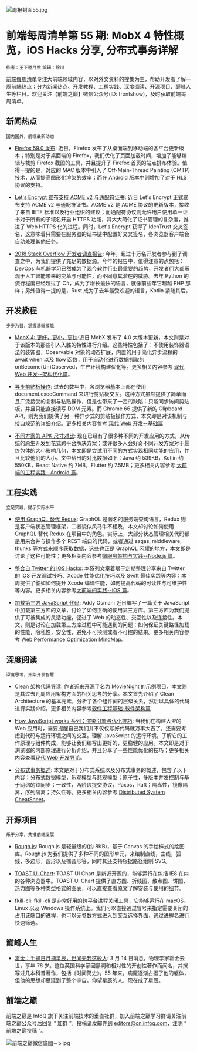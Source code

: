 ![周报封面55.jpg](http://upload-images.jianshu.io/upload_images/1647496-e1d5b6bb971ea4df.jpg?imageMogr2/auto-orient/strip%7CimageView2/2/w/1240)

# 前端每周清单第 55 期: MobX 4 特性概览，iOS Hacks 分享, 分布式事务详解

`作者：王下邀月熊` `编辑：徐川`

[前端每周清单](http://www.infoq.com/cn/FE-Weekly)专注大前端领域内容，以对外文资料的搜集为主，帮助开发者了解一周前端热点；分为新闻热点、开发教程、工程实践、深度阅读、开源项目、巅峰人生等栏目。欢迎关注【前端之巅】微信公众号(ID: frontshow)，及时获取前端每周清单。

## 新闻热点

`国内国外，前端最新动态`

- [Firefox 59.0 发布](https://www.mozilla.org/en-US/firefox/59.0/releasenotes/): 近日，Firefox 发布了从桌面端到移动端的各平台更新版本；特别是对于桌面端的 Firefox，我们优化了页面加载时间，增加了能够编辑与裁剪 Firefox 截图的工具，并且提升了 Firefox 首页的站点排布体验。值得一提的是，对应的 MAC 版本中引入了 Off-Main-Thread Painting (OMTP) 技术，从而提高图形化渲染的效率；而在 Android 版本中则增加了对于 HLS 协议的支持。

- [Let's Encrypt 宣布支持 ACME v2 与通配符证书](https://community.letsencrypt.org/t/acme-v2-and-wildcard-certificate-support-is-live/55579): 近日 Let's Encrypt 正式宣布支持 ACME v2 与通配符证书。ACME v2 是 ACME 协议的更新版本，接收了来自 IETF 标准以及行业组织的建议；而通配符协议则允许用户使用单一证书对于所有的子域名开启 HTTPS 功能，其大大简化了证书管理的复杂度，推进了 Web HTTPS 化的进程。同时，Let's Encrypt 获得了 IdenTrust 交叉签名，这意味着只需要在服务器的证书链中配置好交叉签名，各浏览器客户端会自动处理其他任务。

- [2018 Stack Overflow 开发者调查报告](https://insights.stackoverflow.com/survey/2018): 今年，超过十万名开发者参与到了调查之中，为我们提供了充足的数据源。今年的报告中，值得注意的点包括：DevOps 与机器学习已然成为了现今软件行业最重要的趋势，开发者们大都乐观于人工智能带来的变革与可能性，而不同意其潜在的威胁。去年 Python 的流行程度已经超过了 C#，成为了增长最快的语言，就像前些年它超越 PHP 那样；另外值得一提的是，Rust 成为了去年最受欢迎的语言，Kotlin 紧随其后。

## 开发教程

`步步为营，掌握基础技能`

- [MobX 4: 更好，更小，更快](https://parg.co/UzS):近日 MobX 发布了 4.0 大版本更新，本文则是对于该版本的那些引人入胜的特性进行介绍。这些特性包括了：不使用装饰器语法的装饰器，Observable 对象的动态扩展，内置的用于简化异步流程的 await when 以及 flow 函数，用于自动化进行数据抓取的 onBecome(Un)Observed，生产环境构建优化等。更多相关内容参考 [现代 Web 开发--架构优化篇](https://github.com/wx-chevalier/Web-Notes/tree/master/%E6%9E%B6%E6%9E%84%E4%BC%98%E5%8C%96)。

- [异步剪贴板操作](https://developers.google.com/web/updates/2018/03/clipboardapi): 过去的数年中，各浏览器基本上都在使用 document.execCommand 来进行剪贴板交互。这种方式虽然提供了简单而且广泛接受的复制与粘贴操作，但是也带来了一定的缺陷：只能同步访问剪贴板，并且只能直接读写 DOM 元素。而 Chrome 66 提供了新的 Clipboard API，则为我们提供了另一种异步式的剪贴板操作方式，本文即是对该机制与接口规范的详细介绍。更多相关内容参考 [现代 Web 开发--基础篇](https://github.com/wx-chevalier/Web-Notes/tree/master/%E5%9F%BA%E7%A1%80)

- [不同方案的 APK 尺寸对比](https://android.jlelse.eu/comparing-apk-sizes-a0eb37bb36f): 现在已经有了很多种不同的开发应用的方式，从传统的原生开发到花式跨平台解决方案；或许很多人会好奇不同开发方案对于最终包体的大小影响几何，本文即是尝试用不同的方式实现相同功能的应用，并且比较他们的大小。文中给出的对比数据如下：Java 约 539KB，Kotlin 约 550KB，React Native 约 7MB，Flutter 约 7.5MB；更多相关内容参考 [大前端的工程实践--Android 篇](https://github.com/wx-chevalier/FrontendTechnology-Notes)。

## 工程实践

`立足实践，提示实际水平`

- [使用 GraphQL 替代 Redux](https://hackernoon.com/how-graphql-replaces-redux-3fff8289221d): GraphQL 是著名的服务端查询语言，Redux 则是客户端状态管理框架，二者貌似风马牛不相及，本文却讨论如何使用 GraphQL 替代 Redux 在项目中的角色。实际上，大部分状态管理相关代码都是用来合并与操作多个 REST 端口的代码，或者通过 sagas, middleware, thunks 等方式来顺序获取数据，这些也正是 GraphQL 闪耀的地方，本文即是讨论了这种可能性；更多相关内容参考[微服务架构与实践--Node.js 篇](https://github.com/wx-chevalier/ServerSideApplication-Notes/tree/master/Node)。

- [整合自 Twitter 的 iOS Hacks](https://parg.co/U2c): 本系列文章着眼于定期整理分享来自 Twitter 的 iOS 开发调试技巧、Xcode 性能优化技巧以及 Swift 最佳实践等内容；本周提供了譬如如何提升 Xcode 编译性能，如何提高代码的可读性与可维护性等内容。更多相关内容参考[大前端的实践--iOS 篇](https://github.com/wx-chevalier/FrontendTechnology-Notes/tree/master/iOS)。

- [加载第三方 JavaScript 代码](https://parg.co/UTU): Addy Osmani 近日编写了一篇关于 JavaScript 中加载第三方库的文章，讨论了如何正确的使用第三方库。第三方库为我们提供了可被集成的灵活功能，促进了 Web 的动态性、交互性以及连接性。本文，则是讨论在加载第三方库过程中可能遇到的问题：如何保证关键路径加载的性能，隐私性，安全性，避免不可预测或者不可控的结果。更多相关内容参考 [Web Performance Optimization MindMap](https://parg.co/UTT)。

## 深度阅读

`深度思考，升华开发智慧`

- [Clean 架构代码导读](https://parg.co/U2E): 作者近来开源了名为 MovieNight 的示例项目，本文则是其过去几周应用架构方面的相关思考的分享。本文首先介绍了 Clean Architecture 的基本元素，分析了各个组件间的层级关系，然后以具体的代码进行实践介绍。更多相关内容参考[软件工程基础-软件架构篇](https://github.com/wx-chevalier/SoftwareEngineering-Notes)

- [How JavaScript works 系列：渲染引擎与优化技巧](https://parg.co/Uz5): 当我们在构建大型的 Web 应用时，需要提醒自己我们并不仅仅写好代码就万事大吉了，还需要考虑到代码与运行环境之间的交互。理解 JavaScript 的运行环境，了解它的工作原理与组件构成，能够让我们编写出更好的，更稳健的应用。本文即是对于浏览器的内部原理进行分析介绍，并且分享了一些性能优化的技巧；更多相关内容查看[现代 Web 开发导论](https://github.com/wx-chevalier/Web-Notes/tree/master/%E5%AF%BC%E8%AE%BA)。

- [分布式事务概述](https://parg.co/U2q): 本文是对于分布式系统以及分布式事务的概述，包含了以下内容：分布式数据模型，乐观模型与悲观模型；原子性，多版本并发控制与基于网络的锁同步；一致性，两阶段提交协议，Paxos，Raft；隔离性，镜像隔离，序列隔离；持久性等。更多相关内容参考 [Distributed System CheatSheet](https://parg.co/Uxo)。

## 开源项目

`乐于分享，共推前端发展`

- [Rough.js](http://roughjs.com/): Rough.js 是轻量级的(约 8KB)，基于 Canvas 的手绘样式的绘图库。Rough.js 为我们提供了多种不同的图形单元，来绘制直线，曲线，弧线，多边形，圆形以及椭圆形等，同时其还支持根据路径绘制 SVG。

- [TOAST UI Chart](https://github.com/nhnent/tui.chart): TOAST UI Chart 是新近开源的，能够运行在包括 IE8 在内的各种浏览器中。TOAST UI Chart 提供了直方图、折线图、散点图、饼图、热力图等多种类型格式的图表，可以直接查看原文了解安装与使用的细节。

- [fkill-cli](https://github.com/sindresorhus/fkill-cli): fkill-cli 是非常好用的跨平台进程关闭工具，它能够运行在 macOS，Linux 以及 Windows 操作系统上。我们可以直接通过冒号来指定需要关闭的占用该端口的进程，也可以无参数方式进入到交互选择界面，通过进程名进行快速筛选。

## 巅峰人生

- [霍金：手握日月摘星辰，世间无我这般人](https://parg.co/UTz): 3 月 14 日消息，物理学家霍金去世，享年 76 岁。这位英国科学家因黑洞和相对性的开创性著作而闻名，并撰写过几本科普著作，包括《时间简史》。55 年来，病魔逐渐占据了他的躯体，但他的思想却蔓延到了整个宇宙。仰望星辰的人，现在成了星辰。

## 前端之巅

前端之巅是 InfoQ 旗下关注前端技术的垂直社群，加入前端之巅学习群请关注前端之巅公众号后回复 “ 加群 ”。投稿请发邮件到 editors@cn.infoq.com，注明 “ 前端之巅投稿 ”。

![前端之巅微信底图－5.jpg](http://upload-images.jianshu.io/upload_images/1647496-01712a993d2b23de.jpg?imageMogr2/auto-orient/strip%7CimageView2/2/w/1240)
